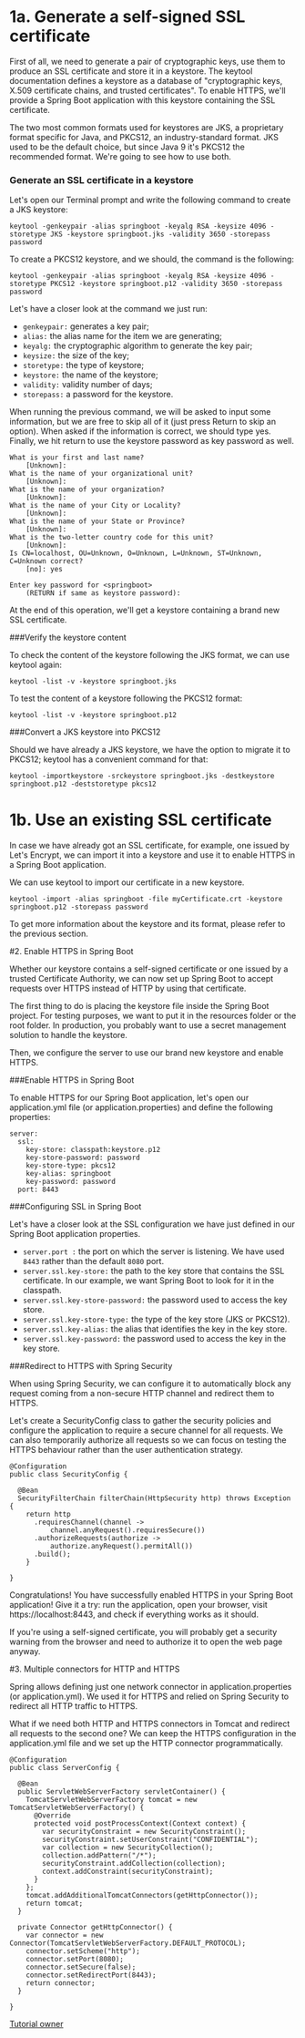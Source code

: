 # 1a. Generate a self-signed SSL certificate

First of all, we need to generate a pair of cryptographic keys, use them to produce an SSL certificate and store it in a
keystore. The keytool documentation defines a keystore as a database of "cryptographic keys, X.509 certificate chains,
and trusted certificates". To enable HTTPS, we'll provide a Spring Boot application with this keystore containing the
SSL certificate.

The two most common formats used for keystores are JKS, a proprietary format specific for Java, and PKCS12, an
industry-standard format. JKS used to be the default choice, but since Java 9 it's PKCS12 the recommended format. We're
going to see how to use both.

### Generate an SSL certificate in a keystore

Let's open our Terminal prompt and write the following command to create a JKS keystore:

```
keytool -genkeypair -alias springboot -keyalg RSA -keysize 4096 -storetype JKS -keystore springboot.jks -validity 3650 -storepass password
```

To create a PKCS12 keystore, and we should, the command is the following:

```
keytool -genkeypair -alias springboot -keyalg RSA -keysize 4096 -storetype PKCS12 -keystore springboot.p12 -validity 3650 -storepass password
```

Let's have a closer look at the command we just run:

* ``` genkeypair: ``` generates a key pair;
* ``` alias: ``` the alias name for the item we are generating;
* ``` keyalg: ``` the cryptographic algorithm to generate the key pair;
* ``` keysize: ``` the size of the key;
* ``` storetype: ``` the type of keystore;
* ``` keystore: ``` the name of the keystore;
* ``` validity: ``` validity number of days;
* ``` storepass: ``` a password for the keystore.

When running the previous command, we will be asked to input some information, but we are free to skip all of it (just press Return to skip an option). When asked if the information is correct, we should type yes. Finally, we hit return to use the keystore password as key password as well.


```` 
What is your first and last name? 
    [Unknown]: 
What is the name of your organizational unit? 
    [Unknown]: 
What is the name of your organization? 
    [Unknown]: 
What is the name of your City or Locality? 
    [Unknown]: 
What is the name of your State or Province? 
    [Unknown]: 
What is the two-letter country code for this unit? 
    [Unknown]: 
Is CN=localhost, OU=Unknown, O=Unknown, L=Unknown, ST=Unknown, C=Unknown correct? 
    [no]: yes 

Enter key password for <springboot> 
    (RETURN if same as keystore password):
````

At the end of this operation, we'll get a keystore containing a brand new SSL certificate.


###Verify the keystore content


To check the content of the keystore following the JKS format, we can use keytool again:

```
keytool -list -v -keystore springboot.jks
```

To test the content of a keystore following the PKCS12 format:

```
keytool -list -v -keystore springboot.p12
```

###Convert a JKS keystore into PKCS12

Should we have already a JKS keystore, we have the option to migrate it to PKCS12; keytool has a convenient command for that:

```
keytool -importkeystore -srckeystore springboot.jks -destkeystore springboot.p12 -deststoretype pkcs12
```

# 1b. Use an existing SSL certificate

In case we have already got an SSL certificate, for example, one issued by Let's Encrypt, we can import it into a keystore and use it to enable HTTPS in a Spring Boot application.

We can use keytool to import our certificate in a new keystore.

```
keytool -import -alias springboot -file myCertificate.crt -keystore springboot.p12 -storepass password
```

To get more information about the keystore and its format, please refer to the previous section.


#2. Enable HTTPS in Spring Boot

Whether our keystore contains a self-signed certificate or one issued by a trusted Certificate Authority, we can now set up Spring Boot to accept requests over HTTPS instead of HTTP by using that certificate.

The first thing to do is placing the keystore file inside the Spring Boot project. For testing purposes, we want to put it in the resources folder or the root folder. In production, you probably want to use a secret management solution to handle the keystore.

Then, we configure the server to use our brand new keystore and enable HTTPS.

###Enable HTTPS in Spring Boot

To enable HTTPS for our Spring Boot application, let's open our application.yml file (or application.properties) and define the following properties:

```
server:
  ssl:
    key-store: classpath:keystore.p12
    key-store-password: password
    key-store-type: pkcs12
    key-alias: springboot
    key-password: password
  port: 8443
```

###Configuring SSL in Spring Boot

Let's have a closer look at the SSL configuration we have just defined in our Spring Boot application properties.

* ```server.port :``` the port on which the server is listening. We have used ```8443``` rather than the default ```8080``` port.
* ```server.ssl.key-store:``` the path to the key store that contains the SSL certificate. In our example, we want Spring Boot to look for it in the classpath.
* ```server.ssl.key-store-password:``` the password used to access the key store.
* ```server.ssl.key-store-type:``` the type of the key store (JKS or PKCS12).
* ```server.ssl.key-alias:``` the alias that identifies the key in the key store.
* ```server.ssl.key-password:``` the password used to access the key in the key store.

###Redirect to HTTPS with Spring Security

When using Spring Security, we can configure it to automatically block any request coming from a non-secure HTTP channel and redirect them to HTTPS.

Let's create a SecurityConfig class to gather the security policies and configure the application to require a secure channel for all requests. We can also temporarily authorize all requests so we can focus on testing the HTTPS behaviour rather than the user authentication strategy.


```
@Configuration
public class SecurityConfig {

  @Bean
  SecurityFilterChain filterChain(HttpSecurity http) throws Exception {
    return http
      .requiresChannel(channel -> 
          channel.anyRequest().requiresSecure())
      .authorizeRequests(authorize ->
          authorize.anyRequest().permitAll())
      .build();
    }

}
```

Congratulations! You have successfully enabled HTTPS in your Spring Boot application! Give it a try: run the application, open your browser, visit https://localhost:8443, and check if everything works as it should.

If you're using a self-signed certificate, you will probably get a security warning from the browser and need to authorize it to open the web page anyway.


#3. Multiple connectors for HTTP and HTTPS

Spring allows defining just one network connector in application.properties (or application.yml). We used it for HTTPS and relied on Spring Security to redirect all HTTP traffic to HTTPS.

What if we need both HTTP and HTTPS connectors in Tomcat and redirect all requests to the second one? We can keep the HTTPS configuration in the application.yml file and we set up the HTTP connector programmatically.

```
@Configuration
public class ServerConfig {

  @Bean
  public ServletWebServerFactory servletContainer() {
    TomcatServletWebServerFactory tomcat = new TomcatServletWebServerFactory() {
      @Override
      protected void postProcessContext(Context context) {
        var securityConstraint = new SecurityConstraint();
        securityConstraint.setUserConstraint("CONFIDENTIAL");
        var collection = new SecurityCollection();
        collection.addPattern("/*");
        securityConstraint.addCollection(collection);
        context.addConstraint(securityConstraint);
      }
    };
    tomcat.addAdditionalTomcatConnectors(getHttpConnector());
    return tomcat;
  }

  private Connector getHttpConnector() {
    var connector = new Connector(TomcatServletWebServerFactory.DEFAULT_PROTOCOL);
    connector.setScheme("http");
    connector.setPort(8080);
    connector.setSecure(false);
    connector.setRedirectPort(8443);
    return connector;
  }

}
```

[Tutorial owner](https://www.thomasvitale.com/https-spring-boot-ssl-certificate/)
